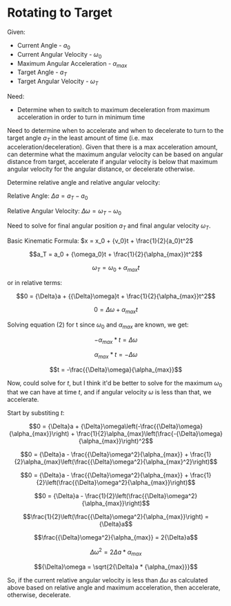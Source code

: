 # Rotating to Target

Given:
- Current Angle - $a_0$
- Current Angular Velocity - $\omega_0$
- Maximum Angular Acceleration - $\alpha_{max}$
- Target Angle - $a_T$
- Target Angular Velocity - $\omega_T$

Need:
-  Determine when to switch to maximum deceleration from maximum acceleration in order to turn in minimum time

Need to determine when to accelerate and when to decelerate to turn to the target angle $a_T$ in the least amount of time (i.e. max acceleration/deceleration). Given that there is a max acceleration amount, can determine what the maximum angular velocity can be based on angular distance from target, accelerate if angular velocity is below that maximum angular velocity for the angular distance, or decelerate otherwise.

Determine relative angle and relative angular velocity:

Relative Angle: ${\Delta}a = a_T - a_0$

Relative Angular Velocity: ${\Delta}\omega = \omega_T - \omega_0$

Need to solve for final angular position $a_T$ and final angular velocity $\omega_T$.

Basic Kinematic Formula: $x = x_0 + {v_0}t + \frac{1}{2}{a_0}t^2$

$$a_T = a_0 + {\omega_0}t + \frac{1}{2}{\alpha_{max}}t^2$$

$$\omega_T = \omega_0 + {\alpha_{max}}t$$

or in relative terms:

$$0 = {\Delta}a + {{\Delta}\omega}t + \frac{1}{2}{\alpha_{max}}t^2$$

$$0 = {\Delta}\omega + {\alpha_{max}}t$$

Solving equation (2) for t since $\omega_0$ and $\alpha_{max}$ are known, we get:

$$-\alpha_{max} * t = {\Delta}\omega$$

$$\alpha_{max} * t = -{\Delta}\omega$$

$$t = -\frac{{\Delta}\omega}{\alpha_{max}}$$

Now, could solve for $t$, but I think it'd be better to solve for the maximum $\omega_0$ that we can have at time $t$, and if angular velocity $\omega$ is less than that, we accelerate.

Start by substiting $t$:

$$0 = {\Delta}a + {\Delta}\omega\left(-\frac{{\Delta}\omega}{\alpha_{max}}\right) + \frac{1}{2}\alpha_{max}\left(\frac{-{\Delta}\omega}{\alpha_{max}}\right)^2$$

$$0 = {\Delta}a - \frac{{\Delta}\omega^2}{\alpha_{max}} + \frac{1}{2}\alpha_{max}\left(\frac{{\Delta}\omega^2}{\alpha_{max}^2}\right)$$

$$0 = {\Delta}a - \frac{{\Delta}\omega^2}{\alpha_{max}} + \frac{1}{2}\left(\frac{{\Delta}\omega^2}{\alpha_{max}}\right)$$

$$0 = {\Delta}a - \frac{1}{2}\left(\frac{{\Delta}\omega^2}{\alpha_{max}}\right)$$

$$\frac{1}{2}\left(\frac{{\Delta}\omega^2}{\alpha_{max}}\right) = {\Delta}a$$

$$\frac{{\Delta}\omega^2}{\alpha_{max}} = 2{\Delta}a$$

$${\Delta}\omega^2 = 2{\Delta}a * {\alpha_{max}}$$

$${\Delta}\omega = \sqrt{2{\Delta}a * {\alpha_{max}}}$$

So, if the current relative angular velocity is less than ${\Delta}\omega$ as calculated above based on relative angle and maximum acceleration, then accelerate, otherwise, decelerate.
